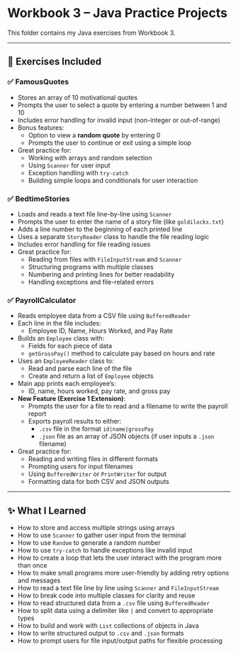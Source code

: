 # Workbook 3 – Java Practice Projects

This folder contains my Java exercises from Workbook 3.  

---

## 📘 Exercises Included

### ✅ FamousQuotes
- Stores an array of 10 motivational quotes
- Prompts the user to select a quote by entering a number between 1 and 10
- Includes error handling for invalid input (non-integer or out-of-range)
- Bonus features:
  - Option to view a **random quote** by entering 0
  - Prompts the user to continue or exit using a simple loop
- Great practice for:
  - Working with arrays and random selection
  - Using `Scanner` for user input
  - Exception handling with `try-catch`
  - Building simple loops and conditionals for user interaction

### ✅ BedtimeStories
- Loads and reads a text file line-by-line using `Scanner`
- Prompts the user to enter the name of a story file (like `goldilocks.txt`)
- Adds a line number to the beginning of each printed line
- Uses a separate `StoryReader` class to handle the file reading logic
- Includes error handling for file reading issues
- Great practice for:
  - Reading from files with `FileInputStream` and `Scanner`
  - Structuring programs with multiple classes
  - Numbering and printing lines for better readability
  - Handling exceptions and file-related errors

### ✅ PayrollCalculator
- Reads employee data from a CSV file using `BufferedReader`
- Each line in the file includes:
  - Employee ID, Name, Hours Worked, and Pay Rate
- Builds an `Employee` class with:
  - Fields for each piece of data
  - `getGrossPay()` method to calculate pay based on hours and rate
- Uses an `EmployeeReader` class to:
  - Read and parse each line of the file
  - Create and return a list of `Employee` objects
- Main app prints each employee’s:
  - ID, name, hours worked, pay rate, and gross pay
- **New Feature (Exercise 1 Extension)**:
  - Prompts the user for a file to read and a filename to write the payroll report
  - Exports payroll results to either:
    - `.csv` file in the format `id|name|grossPay`
    - `.json` file as an array of JSON objects (if user inputs a `.json` filename)
- Great practice for:
  - Reading and writing files in different formats
  - Prompting users for input filenames
  - Using `BufferedWriter` or `PrintWriter` for output
  - Formatting data for both CSV and JSON outputs

---

## ✨ What I Learned
- How to store and access multiple strings using arrays
- How to use `Scanner` to gather user input from the terminal
- How to use `Random` to generate a random number
- How to use `try-catch` to handle exceptions like invalid input
- How to create a loop that lets the user interact with the program more than once
- How to make small programs more user-friendly by adding retry options and messages
- How to read a text file line by line using `Scanner` and `FileInputStream`
- How to break code into multiple classes for clarity and reuse
- How to read structured data from a `.csv` file using `BufferedReader`
- How to split data using a delimiter like `|` and convert to appropriate types
- How to build and work with `List` collections of objects in Java
- How to write structured output to `.csv` and `.json` formats
- How to prompt users for file input/output paths for flexible processing

